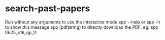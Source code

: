 # search-past-papers
Run without any arguments to use the interactive mode
spp --help or spp -h to show this message
spp [pdfstring] to directly download the PDF. eg: spp 0625_s19_qp_11